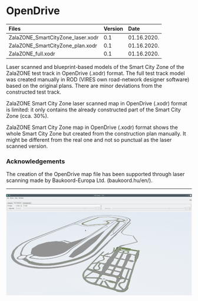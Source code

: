 ﻿# OpenDrive

| Files  | Version  | Date |
| :------------ |:---------------|:-----|
| ZalaZONE_SmartCityZone_laser.xodr     | 0.1 | 01.16.2020. |
| ZalaZONE_SmartCityZone_plan.xodr     | 0.1 | 01.16.2020. |
| ZalaZONE_full.xodr     | 0.1 | 01.16.2020. |

Laser scanned and blueprint-based models of the Smart City Zone of the ZalaZONE test track in OpenDrive (.xodr) format. The full test track model was created manually in ROD (VIRES own road-network designer software) based on the original plans. There are minor deviations from the constructed test track.

ZalaZONE Smart City Zone laser scanned map in OpenDrive (.xodr) format is limited: it only contains the already constructed part of the Smart City Zone (cca. 30%).

ZalaZONE Smart City Zone map in OpenDrive (.xodr) format shows the whole Smart City Zone but created from the construction plan manually. It might be different from the real one and not so punctual as the laser scanned version.

### Acknowledgements
The creation of the OpenDrive map file has been supported through laser scanning made by Baukoord-Europa Ltd. (baukoord.hu/en/).

***

![](https://github.com/BMEAutomatedDrive/ZalaZONE-automotive-proving-ground-virtual-simulation-models/blob/master/OpenDrive/Pictures/ZALAZONE02.png)
